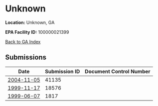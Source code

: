 # Unknown

**Location:** Unknown, GA

**EPA Facility ID:** 100000021399

[Back to GA Index](../../index.md)

## Submissions

| Date | Submission ID | Document Control Number |
|------|--------------|-------------------------|
| [2004-11-05](submissions/41135.md) | 41135 |  |
| [1999-11-17](submissions/18576.md) | 18576 |  |
| [1999-06-07](submissions/1817.md) | 1817 |  |

